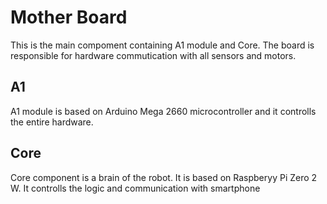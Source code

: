 # Mother Board
This is the main compoment containing A1 module and Core. The board is responsible for hardware commutication with all sensors and motors.

## A1
A1 module is based on Arduino Mega 2660 microcontroller and it controlls the entire hardware.

## Core
Core component is a brain of the robot. It is based on Raspberyy Pi Zero 2 W. It controlls the logic and communication with smartphone
